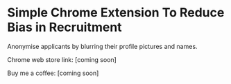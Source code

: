# Simple Chrome Extension To Reduce Bias in Recruitment
Anonymise applicants by blurring their profile pictures and names.

Chrome web store link: [coming soon]

Buy me a coffee: [coming soon]
